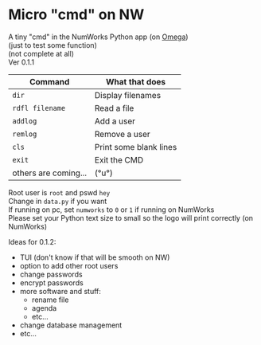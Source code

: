 # Micro "cmd" on NW
A tiny "cmd" in the NumWorks Python app (on [Omega](https://getomega.dev))  
(just to test some function)  
(not complete at all)  
Ver 0.1.1
  
| Command             | What that does                    |
|----------------------|-----------------------------------|
| `dir`                | Display filenames                 |
| `rdfl filename`     | Read a file                       |
| `addlog`             | Add a user                        |
| `remlog`             | Remove a user                     |
| `cls`                | Print some blank lines            |
| `exit`                | Exit the CMD            |
| others are coming... | (°u°)                             |
  
Root user is `root` and pswd `hey`  
Change in `data.py` if you want  
If running on pc, set `numworks` to `0` or `1` if running on NumWorks  
Please set your Python text size to small so the logo will print correctly (on NumWorks)
  
Ideas for 0.1.2:
- TUI (don't know if that will be smooth on NW)
- option to add other root users
- change passwords
- encrypt passwords
- more software and stuff:
  - rename file
  - agenda
  - etc...
- change database management
- etc...
